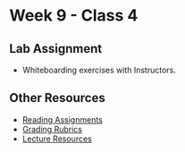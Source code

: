 # Week 9 - Class 4
## Lab Assignment
* Whiteboarding exercises with Instructors.

## Other Resources
* [Reading Assignments](../../Resources/ra-grading-standard/)
* [Grading Rubrics](../../Resources/)
* [Lecture Resources](lecture/)
